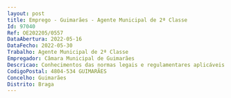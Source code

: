 ```yaml
--- 
layout: post
title: Emprego - Guimarães - Agente Municipal de 2ª Classe
Id: 97040
Ref: OE202205/0557
DataAbertura: 2022-05-16
DataFecho: 2022-05-30
Trabalho: Agente Municipal de 2ª Classe
Empregador: Câmara Municipal de Guimarães
Descricao: Conhecimentos das normas legais e regulamentares aplicáveis à atividade municipal  domínio das ferramentas tecnológicas e informáticas aplicáveis, na ótica do utilizador e capacidade de redação.
CodigoPostal: 4804-534 GUIMARÃES
Concelho: Guimarães
Distrito: Braga
--- 
```

